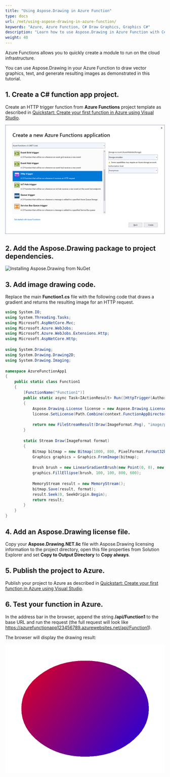 ```yaml
---
title: "Using Aspose.Drawing in Azure Function"
type: docs
url: /net/using-aspose-drawing-in-azure-function/
keywords: "Azure, Azure Function, C# Draw Graphics, Graphics C#"
description: "Learn how to use Aspose.Drawing in Azure Function with C#."
weight: 40
---
```


Azure Functions allows you to quickly create a module to run on the cloud infrastructure.

You can use Aspose.Drawing in your Azure Function to draw vector graphics, text, and generate resulting images as demonstrated in this tutorial.

## 1. Create a C# function app project.

Create an HTTP trigger function from **Azure Functions** project template as described in 
[Quickstart: Create your first function in Azure using Visual Studio](https://docs.microsoft.com/en-us/azure/azure-functions/functions-create-your-first-function-visual-studio#create-a-function-app-project).

![Azure Function project settings](functions-project-settings.png)

## 2. Add the Aspose.Drawing package to project dependencies.

![Installing Aspose.Drawing from NuGet](../installation/installation_1.png)

## 3. Add image drawing code.

Replace the main **Function1.cs** file with the following code that draws a gradient and returns the resulting image for an HTTP request.

```csharp
using System.IO;
using System.Threading.Tasks;
using Microsoft.AspNetCore.Mvc;
using Microsoft.Azure.WebJobs;
using Microsoft.Azure.WebJobs.Extensions.Http;
using Microsoft.AspNetCore.Http;

using System.Drawing;
using System.Drawing.Drawing2D;
using System.Drawing.Imaging;

namespace AzureFunctionApp1
{
    public static class Function1
    {
        [FunctionName("Function1")]
        public static async Task<IActionResult> Run([HttpTrigger(AuthorizationLevel.Anonymous, "get", "post", Route = null)] HttpRequest req, ExecutionContext context)
        {
            Aspose.Drawing.License license = new Aspose.Drawing.License();
            license.SetLicense(Path.Combine(context.FunctionAppDirectory, "Aspose.Drawing.NET.lic"));

            return new FileStreamResult(Draw(ImageFormat.Png), "image/png");
        }

        static Stream Draw(ImageFormat format)
        {
            Bitmap bitmap = new Bitmap(1000, 800, PixelFormat.Format32bppPArgb);
            Graphics graphics = Graphics.FromImage(bitmap);

            Brush brush = new LinearGradientBrush(new Point(0, 0), new Point(1000, 800), Color.Red, Color.Blue);
            graphics.FillEllipse(brush, 100, 100, 800, 600);

            MemoryStream result = new MemoryStream();
            bitmap.Save(result, format);
            result.Seek(0, SeekOrigin.Begin);
            return result;
        }
    }
}
```

## 4. Add an Aspose.Drawing license file.

Copy your **Aspose.Drawing.NET.lic** file with Aspose.Drawing licensing information to the project directory, open this file properties from Solution Explorer and set **Copy to Output Directory** to **Copy always**.

## 5. Publish the project to Azure.

Publish your project to Azure as described in [Quickstart: Create your first function in Azure using Visual Studio](https://docs.microsoft.com/en-us/azure/azure-functions/functions-create-your-first-function-visual-studio#publish-the-project-to-azure).

## 6. Test your function in Azure.

In the address bar in the browser, append the string **/api/Function1** to the base URL and run the request (the full request will look like https://azurefunctionapp123456789.azurewebsites.net/api/Function1).

The browser will display the drawing result:

![Linear gradient drawn in Azure Function](linear-gradient-from-azure-function.png)